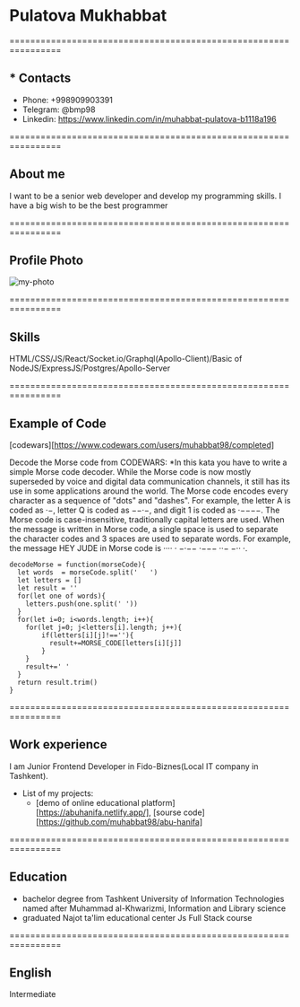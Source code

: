 # Pulatova Mukhabbat

================================================================

## * Contacts

  + Phone: +998909903391
  + Telegram: @bmp98
  + Linkedin: https://www.linkedin.com/in/muhabbat-pulatova-b1118a196

================================================================

## About me

I want to be a senior web developer and develop my programming skills. I have a big wish to be the best programmer

================================================================

## Profile Photo 

![my-photo](https://user-images.githubusercontent.com/55285047/189032201-d17d1b30-9e8f-4f24-9e05-77e56a5dd6d8.jpg)

================================================================

## Skills

HTML/CSS/JS/React/Socket.io/Graphql(Apollo-Client)/Basic of NodeJS/ExpressJS/Postgres/Apollo-Server

================================================================

## Example of Code

[codewars][https://www.codewars.com/users/muhabbat98/completed]

Decode the Morse code from CODEWARS: *In this kata you have to write a simple Morse code decoder. While the Morse code is now mostly superseded by voice and digital data communication channels, it still has its use in some applications around the world.
The Morse code encodes every character as a sequence of "dots" and "dashes". For example, the letter A is coded as ·−, letter Q is coded as −−·−, and digit 1 is coded as ·−−−−. The Morse code is case-insensitive, traditionally capital letters are used. When the message is written in Morse code, a single space is used to separate the character codes and 3 spaces are used to separate words. For example, the message HEY JUDE in Morse code is ···· · −·−−   ·−−− ··− −·· ·.

```
decodeMorse = function(morseCode){
  let words  = morseCode.split('   ')
  let letters = []
  let result = ''
  for(let one of words){
    letters.push(one.split(' '))
  }
  for(let i=0; i<words.length; i++){
    for(let j=0; j<letters[i].length; j++){
        if(letters[i][j]!==''){
          result+=MORSE_CODE[letters[i][j]]
        }
    }
    result+=' '
  }
  return result.trim()
}
```

================================================================

## Work experience

I am Junior Frontend Developer in Fido-Biznes(Local IT company in Tashkent).
* List of my projects:
  + [demo of online educational platform] [https://abuhanifa.netlify.app/], [sourse code] [https://github.com/muhabbat98/abu-hanifa]

================================================================

 ## Education
 
  * bachelor degree from Tashkent University of Information Technologies named after Muhammad al-Khwarizmi, Information and Library science 
  * graduated Najot ta'lim educational center Js Full Stack course
 
================================================================

 ## English
 
 Intermediate
 
